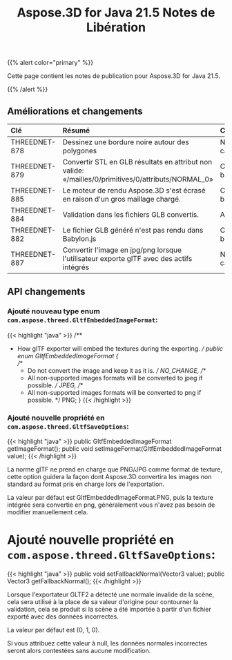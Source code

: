 ﻿---
title: Aspose.3D for Java 21.5 Notes de Libération
type: docs
weight: 8
url: /fr/java/aspose-3d-for-java-21-5-release-notes/
---
{{% alert color="primary" %}}

Cette page contient les notes de publication pour Aspose.3D for Java 21.5.

{{% /alert %}}
## **Améliorations et changements**
|**Clé**|**Résumé**|**Catégorie**|
|:- |:- |:- |
|THREEDNET-878 |Dessinez une bordure noire autour des polygones|Nouvelle caractéristique|
|THREEDNET-879 |Convertir STL en GLB résultats en attribut non valide: «/mailles/0/primitives/0/attributs/NORMAL_0»|Correction de bogue|
|THREEDNET-885 |Le moteur de rendu Aspose.3D s'est écrasé en raison d'un gros maillage chargé.|Correction de bogue|
|THREEDNET-884 |Validation dans les fichiers GLB convertis.|Amélioration|
|THREEDNET-882 |Le fichier GLB généré n'est pas rendu dans Babylon.js|Correction de bogue|
|THREEDNET-887 |Convertir l'image en jpg/png lorsque l'utilisateur exporte glTF avec des actifs intégrés|Nouvelle caractéristique|

## API changements ##


### Ajouté nouveau type enum `com.aspose.threed.GltfEmbeddedImageFormat`: ###

{{< highlight "java" >}}
/**
 * How glTF exporter will embed the textures during the exporting.
 */
public enum GltfEmbeddedImageFormat
{    
    /**
     * Do not convert the image and keep it as it is.
     */
    NO_CHANGE,
    /**
     * All non-supported images formats will be converted to jpeg if possible.
     */
    JPEG,
    /**
     * All non-supported images formats will be converted to png if possible.
     */
    PNG;
}
{{< /highlight >}}

### Ajouté nouvelle propriété en `com.aspose.threed.GltfSaveOptions`:

{{< highlight "java" >}}
    public GltfEmbeddedImageFormat getImageFormat();
    public void setImageFormat(GltfEmbeddedImageFormat value);
{{< /highlight >}}


La norme glTF ne prend en charge que PNG/JPG comme format de texture, cette option guidera la façon dont Aspose.3D convertira les images non standard au format pris en charge lors de l'exportation.

La valeur par défaut est GltfEmbeddedImageFormat.PNG, puis la texture intégrée sera convertie en png, généralement vous n'avez pas besoin de modifier manuellement cela.


# Ajouté nouvelle propriété en `com.aspose.threed.GltfSaveOptions`:

{{< highlight "java" >}}
    public void setFallbackNormal(Vector3 value);
    public Vector3 getFallbackNormal();
{{< /highlight >}}

Lorsque l'exportateur GLTF2 a détecté une normale invalide de la scène, cela sera utilisé à la place de sa valeur d'origine pour contourner la validation, cela se produit si la scène a été importée à partir d'un fichier exporté avec des données incorrectes.

La valeur par défaut est (0, 1, 0).

Si vous attribuez cette valeur à null, les données normales incorrectes seront alors contestées sans aucune modification.

